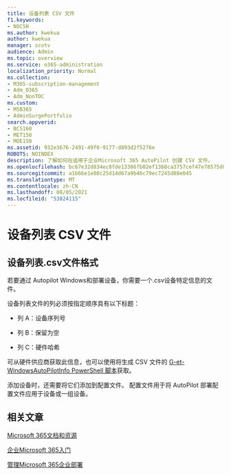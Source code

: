 ```yaml
---
title: 设备列表 CSV 文件
f1.keywords:
- NOCSH
ms.author: kwekua
author: kwekua
manager: scotv
audience: Admin
ms.topic: overview
ms.service: o365-administration
localization_priority: Normal
ms.collection:
- M365-subscription-management
- Adm_O365
- Adm_NonTOC
ms.custom:
- MSB365
- AdminSurgePortfolio
search.appverid:
- BCS160
- MET150
- MOE150
ms.assetid: 932e3676-2491-49f0-9177-d893d2f5276e
ROBOTS: NOINDEX
description: 了解如何在适用于企业Microsoft 365 AutoPilot 创建 CSV 文件。
ms.openlocfilehash: bc67e32d834ec8fde13386fb02ef1368ca3757cef47e78575d00a3e3d2fc6db3
ms.sourcegitcommit: a1b66e1e80c25d14d67a9b46c79ec7245d88e045
ms.translationtype: MT
ms.contentlocale: zh-CN
ms.lasthandoff: 08/05/2021
ms.locfileid: "53824115"
---
```

# <a name="device-list-csv-file"></a>设备列表 CSV 文件

## <a name="device-list-csv-file-format"></a>设备列表.csv文件格式

若要通过 Autopilot Windows和部署设备，你需要一个.csv设备特定信息的文件。
  
设备列表文件的列必须按指定顺序具有以下标题：
  
- 列 A：设备序列号

- 列 B：保留为空

- 列 C：硬件哈希

可从硬件供应商获取此信息，也可以使用将生成 CSV 文件的 [G-et-WindowsAutoPilotInfo PowerShell 脚本](https://www.powershellgallery.com/packages/Get-WindowsAutoPilotInfo)获取。 

添加设备时，还需要将它们添加到配置文件。 配置文件用于将 AutoPilot 部署配置文件应用于设备或一组设备。
  
## <a name="related-articles"></a>相关文章

[Microsoft 365文档和资源](../../business/index.yml)
  
[企业Microsoft 365入门](../../business/microsoft-365-business-overview.md)
  
[管理Microsoft 365企业部署](../../business/manage.md)
